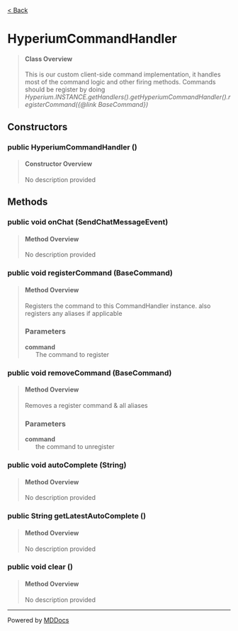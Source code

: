[< Back](../README.md)
# HyperiumCommandHandler #
>#### Class Overview ####
>This is our custom client-side command implementation, it handles most of the
 command logic and other firing methods. Commands should be register by doing
 <i>Hyperium.INSTANCE.getHandlers().getHyperiumCommandHandler().registerCommand({@link BaseCommand})</i>
## Constructors ##
### public HyperiumCommandHandler () ###
>#### Constructor Overview ####
>No description provided
>
## Methods ##
### public void onChat (SendChatMessageEvent) ###
>#### Method Overview ####
>No description provided
>
### public void registerCommand (BaseCommand) ###
>#### Method Overview ####
>Registers the command to this CommandHandler instance.
      also registers any aliases if applicable
>
>### Parameters ###
>**command**<br />
>&nbsp;&nbsp;&nbsp;&nbsp;&nbsp;&nbsp;The command to register
>
### public void removeCommand (BaseCommand) ###
>#### Method Overview ####
>Removes a register command & all aliases
>
>### Parameters ###
>**command**<br />
>&nbsp;&nbsp;&nbsp;&nbsp;&nbsp;&nbsp;the command to unregister
>
### public void autoComplete (String) ###
>#### Method Overview ####
>No description provided
>
### public String getLatestAutoComplete () ###
>#### Method Overview ####
>No description provided
>
### public void clear () ###
>#### Method Overview ####
>No description provided
>

---
Powered by [MDDocs](https://github.com/VRCube/MDDocs)